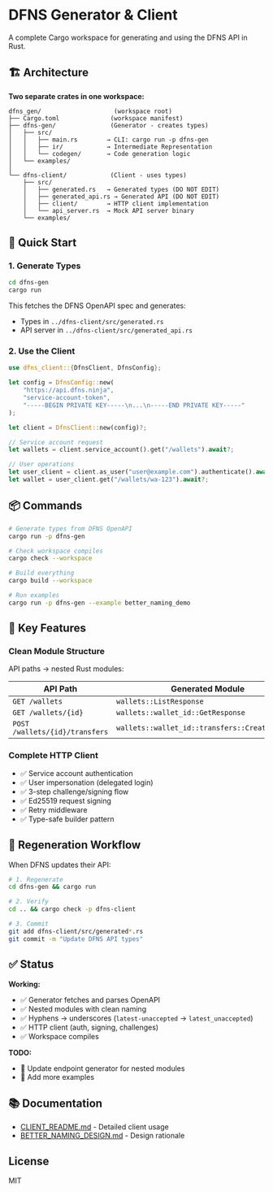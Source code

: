 # DFNS Generator & Client

A complete Cargo workspace for generating and using the DFNS API in Rust.

## 🏗️ Architecture

**Two separate crates in one workspace:**

```
dfns_gen/                    (workspace root)
├── Cargo.toml              (workspace manifest)
├── dfns-gen/               (Generator - creates types)
│   ├── src/
│   │   ├── main.rs        → CLI: cargo run -p dfns-gen
│   │   ├── ir/            → Intermediate Representation
│   │   └── codegen/       → Code generation logic
│   └── examples/
│
└── dfns-client/            (Client - uses types)
    ├── src/
    │   ├── generated.rs   → Generated types (DO NOT EDIT)
    │   ├── generated_api.rs → Generated API (DO NOT EDIT)
    │   ├── client/        → HTTP client implementation
    │   └── api_server.rs  → Mock API server binary
    └── examples/
```

## 🚀 Quick Start

### 1. Generate Types

```bash
cd dfns-gen
cargo run
```

This fetches the DFNS OpenAPI spec and generates:
- Types in `../dfns-client/src/generated.rs`
- API server in `../dfns-client/src/generated_api.rs`

### 2. Use the Client

```rust
use dfns_client::{DfnsClient, DfnsConfig};

let config = DfnsConfig::new(
    "https://api.dfns.ninja",
    "service-account-token",
    "-----BEGIN PRIVATE KEY-----\n...\n-----END PRIVATE KEY-----"
);

let client = DfnsClient::new(config)?;

// Service account request
let wallets = client.service_account().get("/wallets").await?;

// User operations
let user_client = client.as_user("user@example.com").authenticate().await?;
let wallet = user_client.get("/wallets/wa-123").await?;
```

## 📦 Commands

```bash
# Generate types from DFNS OpenAPI
cargo run -p dfns-gen

# Check workspace compiles
cargo check --workspace

# Build everything
cargo build --workspace

# Run examples
cargo run -p dfns-gen --example better_naming_demo
```

## 🎯 Key Features

### Clean Module Structure

API paths → nested Rust modules:

| API Path | Generated Module |
|----------|------------------|
| `GET /wallets` | `wallets::ListResponse` |
| `GET /wallets/{id}` | `wallets::wallet_id::GetResponse` |
| `POST /wallets/{id}/transfers` | `wallets::wallet_id::transfers::CreateRequest` |

### Complete HTTP Client

- ✅ Service account authentication
- ✅ User impersonation (delegated login)
- ✅ 3-step challenge/signing flow
- ✅ Ed25519 request signing
- ✅ Retry middleware
- ✅ Type-safe builder pattern

## 🔄 Regeneration Workflow

When DFNS updates their API:

```bash
# 1. Regenerate
cd dfns-gen && cargo run

# 2. Verify
cd .. && cargo check -p dfns-client

# 3. Commit
git add dfns-client/src/generated*.rs
git commit -m "Update DFNS API types"
```

## ✅ Status

**Working:**
- ✅ Generator fetches and parses OpenAPI
- ✅ Nested modules with clean naming
- ✅ Hyphens → underscores (`latest-unaccepted` → `latest_unaccepted`)
- ✅ HTTP client (auth, signing, challenges)
- ✅ Workspace compiles

**TODO:**
- 🚧 Update endpoint generator for nested modules
- 🚧 Add more examples

## 📚 Documentation

- [CLIENT_README.md](CLIENT_README.md) - Detailed client usage
- [BETTER_NAMING_DESIGN.md](BETTER_NAMING_DESIGN.md) - Design rationale

## License

MIT
